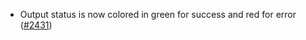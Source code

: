 - Output status is now colored in green for success and red for error
  ([#2431](https://github.com/informalsystems/ibc-rs/issues/2431))
